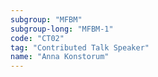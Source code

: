```yaml
---
subgroup: "MFBM"
subgroup-long: "MFBM-1"
code: "CT02"
tag: "Contributed Talk Speaker"
name: "Anna Konstorum"
---
```

